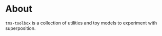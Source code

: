# About

`tms-toolbox` is a collection of utilities and toy models to experiment with superposition.